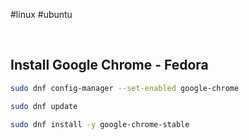 #linux #ubuntu 

&nbsp;

## Install Google Chrome - Fedora
```bash
sudo dnf config-manager --set-enabled google-chrome

```

```bash
sudo dnf update

```

```bash
sudo dnf install -y google-chrome-stable

```
